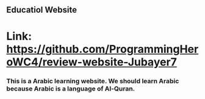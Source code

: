 ## Educatiol Website
# Link: https://github.com/ProgrammingHeroWC4/review-website-Jubayer7
### This is a Arabic learning website. We should learn Arabic because Arabic is a language of Al-Quran. 